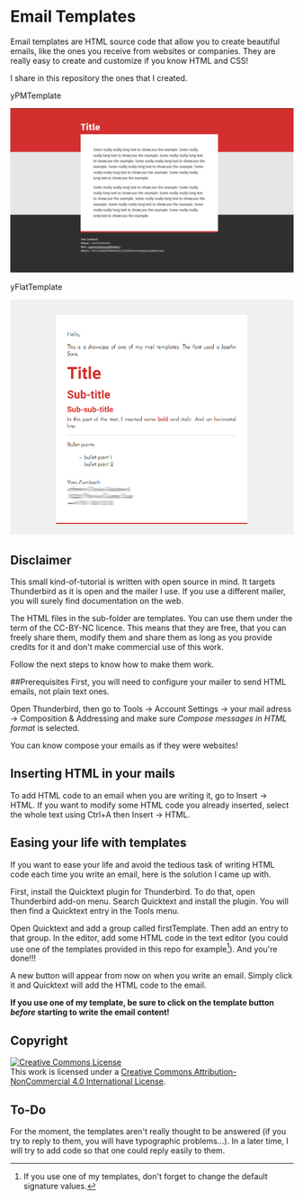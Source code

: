 # Email Templates
Email templates are HTML source code that allow you to create beautiful emails, like the ones you receive from websites or companies. They are really easy to create and customize if you know HTML and CSS!

I share in this repository the ones that I created.

yPMTemplate

![Email Template Showcase](./yPMExample.png)

yFlatTemplate

![Email Template Showcase](./yFlatExample.png)

## Disclaimer
This small kind-of-tutorial is written with open source in mind. It targets Thunderbird as it is open and the mailer I use. If you use a different mailer, you will surely find documentation on the web.

The HTML files in the sub-folder are templates. You can use them under the term of the CC-BY-NC licence. This means that they are free, that you can freely share them, modify them and share them as long as you provide credits for it and don't make commercial use of this work.

Follow the next steps to know how to make them work.

##Prerequisites
First, you will need to configure your mailer to send HTML emails, not plain text ones.

Open Thunderbird, then go to Tools -> Account Settings -> your mail adress -> Composition & Addressing and make sure *Compose messages in HTML format* is selected.

You can know compose your emails as if they were websites!


## Inserting HTML in your mails

To add HTML code to an email when you are writing it, go to Insert -> HTML. If you want to modify some HTML code you already inserted, select the whole text using Ctrl+A then Insert -> HTML.


## Easing your life with templates

If you want to ease your life and avoid the tedious task of writing HTML code each time you write an email, here is the solution I came up with.

First, install the Quicktext plugin for Thunderbird. To do that, open Thunderbird add-on menu. Search Quicktext and install the plugin. You will then find a Quicktext entry in the Tools menu.

Open Quicktext and add a group called firstTemplate. Then add an entry to that group. In the editor, add some HTML code in the text editor (you could use one of the templates provided in this repo for example[^1]). And you're done!!!

A new button will appear from now on when you write an email. Simply click it and Quicktext will add the HTML code to the email.

**If you use one of my template, be sure to click on the template button *before* starting to write the email content!**


## Copyright

<a rel="license" href="http://creativecommons.org/licenses/by-nc/4.0/"><img alt="Creative Commons License" style="border-width:0" src="https://i.creativecommons.org/l/by-nc/4.0/88x31.png" /></a><br />This work is licensed under a <a rel="license" href="http://creativecommons.org/licenses/by-nc/4.0/">Creative Commons Attribution-NonCommercial 4.0 International License</a>.

## To-Do
For the moment, the templates aren't really thought to be answered (if you try to reply to them, you will have typographic problems...). In a later time, I will try to add code so that one could reply easily to them. 




[^1]: If you use one of my templates, don't forget to change the default signature values.
